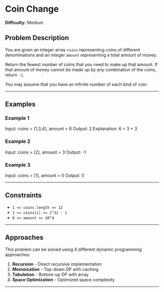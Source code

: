 # Coin Change

**Difficulty:** Medium

## Problem Description

You are given an integer array `coins` representing coins of different denominations and an integer `amount` representing a total amount of money.

Return the fewest number of coins that you need to make up that amount. If that amount of money cannot be made up by any combination of the coins, return `-1`.

You may assume that you have an infinite number of each kind of coin.

---

## Examples

### Example 1
Input: coins = [1,3,4], amount = 6
Output: 2
Explanation: 6 = 3 + 3

### Example 2
Input: coins = [2], amount = 3
Output: -1

### Example 3
Input: coins = [1], amount = 0
Output: 0

---

## Constraints

- `1 <= coins.length <= 12`
- `1 <= coins[i] <= 2^31 - 1`
- `0 <= amount <= 10^4`

---

## Approaches

This problem can be solved using 4 different dynamic programming approaches:

1. **Recursion** - Direct recursive implementation
2. **Memoization** - Top-down DP with caching
3. **Tabulation** - Bottom-up DP with array
4. **Space Optimization** - Optimized space complexity

---
